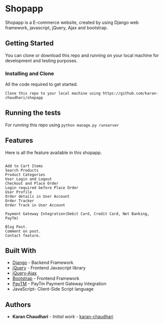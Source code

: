 # Shopapp
Shopapp is a E-commerce website, created by using Django web framework, javascript, jQuery, Ajax and bootstrap.

## Getting Started

You can clone or download this repo and running on your local machine for development and testing purposes. 


### Installing and Clone

All the code required to get started. 

```
Clone this repo to your local machine using https://github.com/karan-chaudhari/shopapp
```

## Running the tests

For running this repo using ``` python manage.py runserver ```


## Features

Here is all the feature available in this shopapp.

```

Add to Cart Items
Search Products
Product Categories
User Login and Logout
Checkout and Place Order
Login required before Place Order
User Profile
Order details in User Account
Order Tracker
Order Track in User Account

Payment Gateway Integration(Debit Card, Credit Card, Net Banking, PayTm)

Blog Post.
Comment on post.
Contact feature.

```

## Built With

* [Django](https://docs.djangoproject.com/en/2.1/) - Backend Framework
* [jQuery](https://jquery.com/) - Frontend Javascript library
* [jQuery-Ajax](http://api.jquery.com/jquery.ajax/)
* [Bootstrap](https://getbootstrap.com/) - Frontend Framework
* [PayTM](https://developer.paytm.com/docs) - PayTm Payment Gateway Integration
* JavaScript- Client-Side Script language

## Authors

* **Karan Chaudhari** - *Initial work* - [karan-chaudhari](https://github.com/karan-chaudhari)

